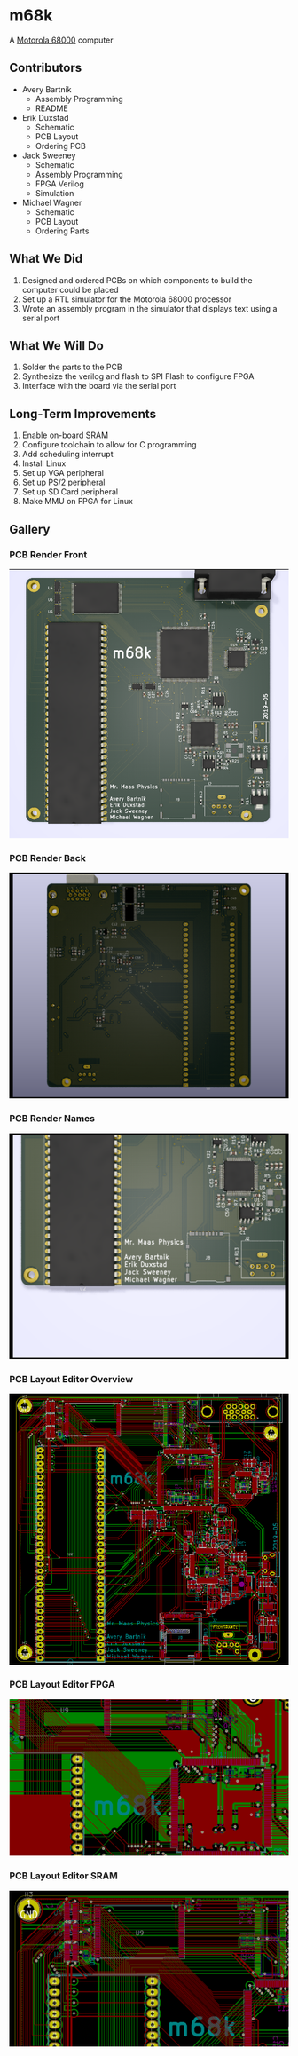 # m68k
A [Motorola 68000](https://en.wikipedia.org/wiki/Motorola_68000) computer
## Contributors
* Avery Bartnik
  * Assembly Programming
  * README
* Erik Duxstad
  * Schematic
  * PCB Layout
  * Ordering PCB
* Jack Sweeney
  * Schematic
  * Assembly Programming
  * FPGA Verilog
  * Simulation
* Michael Wagner
  * Schematic
  * PCB Layout
  * Ordering Parts
## What We Did
1. Designed and ordered PCBs on which components to build the computer could be placed
2. Set up a RTL simulator for the Motorola 68000 processor
3. Wrote an assembly program in the simulator that displays text using a serial port
## What We Will Do
1. Solder the parts to the PCB
2. Synthesize the verilog and flash to SPI Flash to configure FPGA
3. Interface with the board via the serial port
## Long-Term Improvements
1. Enable on-board SRAM
2. Configure toolchain to allow for C programming
3. Add scheduling interrupt
4. Install Linux
5. Set up VGA peripheral
6. Set up PS/2 peripheral
7. Set up SD Card peripheral
8. Make MMU on FPGA for Linux
## Gallery
### PCB Render Front
![PCB Render Front](img/m68k_render1.png)
### PCB Render Back
![PCB Render Back](img/m68k_render2.png)
### PCB Render Names
![PCB Render Names](img/m68k_render3.png)
### PCB Layout Editor Overview
![PCB Layout Editor Overview](img/m68k_pcb1.png)
### PCB Layout Editor FPGA
![PCB Layout Editor FPGA](img/m68k_pcb2.png)
### PCB Layout Editor SRAM
![PCB Layout Editor SRAM](img/m68k_pcb3.png)
